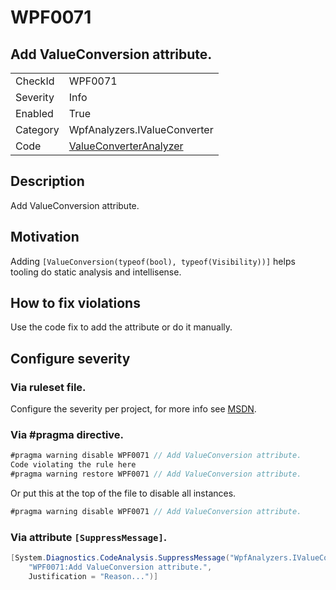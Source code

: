 # WPF0071
## Add ValueConversion attribute.

<!-- start generated table -->
<table>
  <tr>
    <td>CheckId</td>
    <td>WPF0071</td>
  </tr>
  <tr>
    <td>Severity</td>
    <td>Info</td>
  </tr>
  <tr>
    <td>Enabled</td>
    <td>True</td>
  </tr>
  <tr>
    <td>Category</td>
    <td>WpfAnalyzers.IValueConverter</td>
  </tr>
  <tr>
    <td>Code</td>
    <td><a href="https://github.com/DotNetAnalyzers/WpfAnalyzers/blob/master/WpfAnalyzers/Analyzers/ValueConverterAnalyzer.cs">ValueConverterAnalyzer</a></td>
  </tr>
</table>
<!-- end generated table -->

## Description

Add ValueConversion attribute.

## Motivation

Adding `[ValueConversion(typeof(bool), typeof(Visibility))]` helps tooling do static analysis and intellisense.

## How to fix violations

Use the code fix to add the attribute or do it manually.

<!-- start generated config severity -->
## Configure severity

### Via ruleset file.

Configure the severity per project, for more info see [MSDN](https://msdn.microsoft.com/en-us/library/dd264949.aspx).

### Via #pragma directive.
```C#
#pragma warning disable WPF0071 // Add ValueConversion attribute.
Code violating the rule here
#pragma warning restore WPF0071 // Add ValueConversion attribute.
```

Or put this at the top of the file to disable all instances.
```C#
#pragma warning disable WPF0071 // Add ValueConversion attribute.
```

### Via attribute `[SuppressMessage]`.

```C#
[System.Diagnostics.CodeAnalysis.SuppressMessage("WpfAnalyzers.IValueConverter", 
    "WPF0071:Add ValueConversion attribute.", 
    Justification = "Reason...")]
```
<!-- end generated config severity -->
